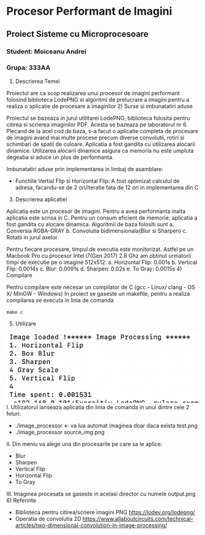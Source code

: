 # Procesor Performant de Imagini

## Proiect Sisteme cu Microprocesoare

### Student: Moiceanu Andrei
### Grupa: 333AA

1) Descrierea Temei

Proiectul are ca scop realizarea unui procesor de imagini performant folosind biblioteca LodePNG si algoritmi de prelucrare a imagini pentru a realiza o aplicatie de procesare a imaginilor
2) Surse si imbunatatiri aduse

Proiectul se bazeaza in jurul utilitarei LodePNG, biblioteca folosita pentru citirea si scrierea imaginilor PDF.
Acesta se bazeaza pe laboratorul nr 6. Plecand de la acel cod de baza, s-a facut o aplicatie completa de procesare de imagini avand mai multe procese precum diverse convolutii, rotiri si schimbari de spatii de culoare.
Aplicatia a fost gandita cu utilizarea alocarii dinamice. Utilizarea alocarii dinamice asigura ca memoria nu este umpluta degeaba si aduce un plus de performanta.

Imbunatatiri aduse prin implementarea in limbaj de asamblare:
 * Functiile Vertial Flip si Horizontal Flip: A fost optimizat calculul de adresa, facandu-se de 2 ori/iteratie fata de 12 ori in implementarea din C

3) Descrierea aplicatiei

Aplicatia este un procesor de imagini. Pentru a avea performanta inalta aplicatia este scrisa in C. Pentru un consum eficient de memorie, aplicatia a fost gandita cu alocare dinamica.
Algoritmii de baza folositi sunt
 a. Conversia RGBA-GRAY
 b. Convolutia bidimensionala(Blur si Sharpen)
 c. Rotatii in jurul axelor
 
Pentru fiecare procesare, timpul de executia este monitorizat. Astfel pe un Macbook Pro cu procesor Intel i7(Gen 2017) 2.8 Ghz am obtinut urmatorii timpi de executie pe o imagine 512x512:
 a. Horizontal Flip: 0.001s
 b. Vertical Flip: 0.0014s
 c. Blur: 0.0091s 
 d. Sharpen: 0.02s
 e. To Gray: 0.0015s
4) Compilare

Pentru compilare este necesar un compilator de C (gcc - Linux/ clang - OS X/ MinGW - Windows)
In proiect se gaseste un makefile, pentru a realiza compilarea se executa in linia de comanda
```
make c
```
5) Utilizare

![Imaginea nu a putut fi incarcata](app.png)
 I. Utilizatorul lanseaza aplicatia din linia de comanda in unul dintre cele 2 feluri:
* ./image_processor <- va lua automat imaginea doar daca exista test.png
* ./image_processor source_img.png

 II. Din meniu va alege una din procesarile pe care sa le aplice:
 * Blur
 * Sharpen
 * Vertical Flip
 * Horizontal Flip
 * To Gray

III. Imaginea procesata se gaseste in acelasi director cu numele output.png
6) Referinte

 * Biblioteca pentru citirea/scriere imagini PNG https://lodev.org/lodepng/
 * Operatia de convolutia 2D https://www.allaboutcircuits.com/technical-articles/two-dimensional-convolution-in-image-processing/


